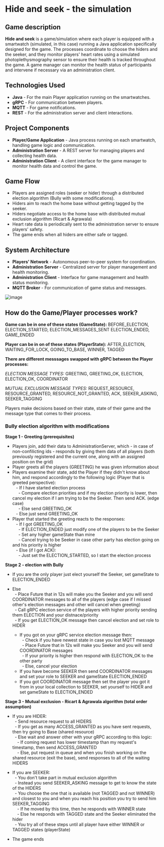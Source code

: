 # Hide and seek - the simulation

## Game description

**Hide and seek** is a game/simulation where each player is equipped with a smartwatch (simulated, in this case) running a Java application specifically designed for the game. The processes coordinate to choose the hiders and the seeker, and they monitor players' heart rates using a simulated photoplethysmography sensor to ensure their health is tracked throughout the game. A game manager can monitor the health status of participants and intervene if necessary via an administration client.

## Technologies Used

- **Java** - For the main Player application running on the smartwatches.
- **gRPC** - For communication between players.
- **MQTT** - For game notifications.
- **REST** - For the administration server and client interactions.

## Project Components

- **Player/Game Application** - Java process running on each smartwatch, handling game logic and communication.
- **Administration Server** - A REST server for managing players and collecting health data.
- **Administration Client** - A client interface for the game manager to monitor health data and control the game.

## Game Flow

- Players are assigned roles (seeker or hider) through a distributed election algorithm (Bully with some modifications).
- Hiders aim to reach the home base without getting tagged by the seeker.
- Hiders negotiate access to the home base with distributed mutual exclusion algorithm (Ricart & Agrawala)
- Heart rate data is periodically sent to the administration server to ensure players' safety.
- The game ends when all hiders are either safe or tagged.

## System Architecture

- **Players' Network** - Autonomous peer-to-peer system for coordination.
- **Administration Server** - Centralized server for player management and health monitoring.
- **Administration Client** - Interface for game management and health status monitoring.
- **MQTT Broker** - For communication of game status and messages.

![image](https://github.com/heyimjustalex/HideAndSeekTheGame/assets/21158649/90915b49-8172-44a4-a18e-b12d870f57bc)

## How do the Game/Player processes work?

**Game can be in one of these states (GameState):** BEFORE_ELECTION, ELECTION_STARTED, ELECTION_MESSAGES_SENT ELECTION_ENDED, GAME_ENDED

**Player can be in on of these states (PlayerState):** AFTER_ELECTION, WAITING_FOR_LOCK, GOING_TO_BASE, WINNER, TAGGED

**There are different messsages swapped with gRPC between the Player processes:**

_ELECTION MESSAGE TYPES:_ GREETING, GREETING_OK, ELECTION, ELECTION_OK, COORDINATOR

_MUTUAL EXCLUSION MESSAGE TYPES:_ REQUEST_RESOURCE, RESOURCE_GRANTED, RESOURCE_NOT_GRANTED, ACK, SEEKER_ASKING, SEEKER_TAGGING

Players make decisions based on their state, state of their game and the message type that comes to their process.

### Bully election algorithm with modifications

**Stage 1 - Greeting (prerequisites)**

- Players join, add their data to AdministrationServer, which - in case of non-confilicting ids - responds by giving them data of all players (both previously registered and the current one, along with an assigned position on the grid)
- Player greets all the players (GREETING) he was given information about
- Players examine their state, add the Player if they didn't know about him, and respond accordingly to the following logic (Player that is greeted perspective): <br/>
     - If I have started election process <br/>
       - Compare election priorities and if my election priority is lower, then cancel my election if I am trying to be the Seeker. Then send ACK. (edge case) <br/>
       - Else send GREETING_OK <br/>
     - Else just send GREETING_OK <br/>
- Player that started the greeting reacts to the responses: <br/>
     - If I got GREETING_OK <br/>
       - If ELECTION_ENDED just modify one of the players to be the Seeker <br/>
       - Set any higher gameState than mine <br/>
       - Cancel trying to be Seeker in case other party has election going on and his priority is higher  <br/>
     - Else (if I got ACK): <br/>
       - Just set the ELECTION_STARTED, so I start the election process <br/>

**Stage 2 - election with Bully**

- If you are the only player just elect yourself the Seeker, set gameState to ELECTION_ENDED 
- Else <br/>
    - Place Future that in 12s will make you the Seeker and you will send COORDINATOR messages to all of the players (edge case if I missed other's election messages and other will cancel when greeting) <br/>
    - Call gRPC election service of the players with higher priority sending them ELECTION and your distnace/priority <br/>
    - If you get ELECTION_OK message then cancel election and set role to HIDER <br/>

  - If you got on your gRPC service election message then: <br/>
      - Check if you have newest state in case you lost MQTT message <br/>
      - Place Future that in 12s will make you Seeker and you will send COORDINATOR messages <br/>
      - If your priority is higher then respond with ELECTION_OK to the other party <br/>
      - Else, cancel your election <br/>
  - If you have become SEEKER then send COORDINATOR messages and set your role to SEEKER and gameState ELECTION_ENDED <br/>
  - If you got COORDINATOR message then set the player you got it from in your local collection to SEEKER, set yourself to HIDER and set gameState to ELECTION_ENDED <br/>

**Stage 3 - Mutual exclusion - Ricart & Agrawala algorithm (total order assumption)**

- If you are HIDER:  <br/>
    - Send resource request to all HIDERS <br/>
    - If you get as many ACCESS_GRANTED as you have sent requests, then try going to Base (shared resource) <br/>
    - Else wait and answer other with your gRPC according to this logic: <br/>
      - If coming request has lower timestamp than my request's timestamp, then send ACCESS_GRANTED <br/>
      - Else, put request in queue and when you finish working on the shared resource (exit the base), send responses to all of the waiting HIDERS <br/>

- If you are SEEKER: <br/>
    - You don't take part in mutual exclusion algorithm <br/>
    - Instead you send SEEKER_ASKING message to get to know the state of the HIDERS <br/>
    - You choose the one that is available (not TAGGED and not WINNER) and closest to you and when you reach his position you try to send him SEEKER_TAGGING <br/>
      - If he moved by this time, then he responds with WINNER state <br/>
      - Else he responds with TAGGED state and the Seeker eliminated the hider <br/>
    - You try all of these steps until all player have either WINNER or TAGGED states (playerState) <br/>
- The game ends
